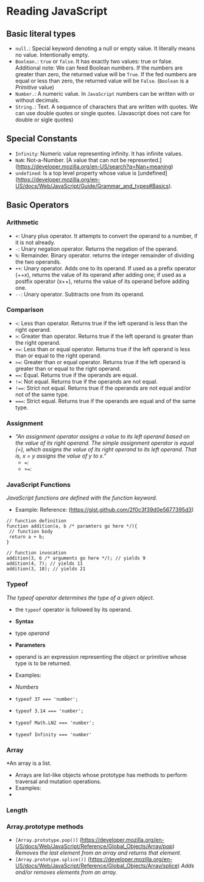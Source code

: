 # Reading JavaScript

## Basic literal types 
 - `null.`: Special keyword denoting a null or empty value. It literally means no value. Intentionally empty.
 - `Boolean.`: `true` or `false`. It has exactly two values: true or false. Additional note: We can feed Boolean       numbers. If the numbers are greater than zero, the returned value will be ```True```. If the fed numbers are equal or less than zero, the returned value will be ```False```. (`Boolean` is a *Primitive* value) 
 - `Number.`: A numeric value. In ```JavaScript``` numbers can be written with or without decimals.
 - `String.`: Text. A sequence of characters that are written with quotes. We can use double quotes or single quotes. (Javascript does not care for double or sigle quotes)

## Special Constants
 - `Infinity`: Numeric value representing infinity. It has infinite values.
 - `NaN`: Not-a-Number. [A value that can not be represented.] (https://developer.mozilla.org/en-US/search?q=Nan+meaning)
 - `undefined`: Is a top level property whose value is [undefined] (https://developer.mozilla.org/en-US/docs/Web/JavaScript/Guide/Grammar_and_types#Basics). 

## Basic Operators 

### Arithmetic
  - `+`: Unary plus operator. It attempts to convert the operand to a number, if it is not already.
  - `-`: Unary negation operator. Returns the negation of the operand.
  - `%`: Remainder. Binary operator. returns the integer remainder of dividing the two operands.
  - `++`: Unary operator. Adds one to its operand. If used as a prefix operator (++x), returns the value of its operand after adding one; if used as a postfix operator (x++), returns the value of its operand before adding one.
  - `--`: Unary operator. Subtracts one from its operand. 

### Comparison
 - `<`: Less than operator. Returns true if the left operand is less than the right operand.
 - `>`: Greater than operator. Returns true if the left operand is greater than the right operand.
 - `<=`: Less than or equal operator. Returns true if the left operand is less than or equal to the right operand.
 - `>=`: Greater than or equal operator. Returns true if the left operand is greater than or equal to the right operand.
 - `==`: Equal. Returns true if the operands are equal.
 - `!=`: Not equal. Returns true if the operands are not equal.
 - `!==`: Strict not equal. Returns true if the operands are not equal and/or not of the same type.
 - `===`: Strict equal. Returns true if the operands are equal and of the same type.

### Assignment
- *"An assignment operator assigns a value to its left operand based on the value of its right operand. The simple assignment operator is equal (=), which assigns the value of its right operand to its left operand. That is, x = y assigns the value of y to x."*
  - `=`: 
  - `+=`: 

### JavaScript Functions
*JavaScript functions are defined with the function keyword.* 
 - Example: Reference: (https://gist.github.com/2f0c3f39d0e5677395d3)
 ```
// function definition
function addition(a, b /* paramters go here */){
  // function body
  return a + b;
}
 
// function invocation
addition(3, 6 /* arguments go here */); // yields 9
addition(4, 7); // yields 11
addition(3, 18); // yields 21
```
### Typeof
*The typeof operator determines the type of a given object.*
- the `typeof` operator is followed by its operand.
- **Syntax**
 - type *operand*

- **Parameters**
 - operand is an expression representing the object or primitive whose type is to be returned.
- Examples:

 - *Numbers*
  - `typeof 37 === 'number';`
  - `typeof 3.14 === 'number';`
  - `typeof Math.LN2 === 'number';`
  - `typeof Infinity === 'number'`

### Array
*An array is a list. 
- Arrays are list-like objects whose prototype has methods to perform traversal and mutation operations. 
- Examples:
 - 
 
### Length

### Array.prototype methods
- `[Array.prototype.pop()]` (https://developer.mozilla.org/en-US/docs/Web/JavaScript/Reference/Global_Objects/Array/pop)
*Removes the last element from an array and returns that element.*
- `[Array.prototype.splice()]` (https://developer.mozilla.org/en-US/docs/Web/JavaScript/Reference/Global_Objects/Array/splice)
*Adds and/or removes elements from an array.*
